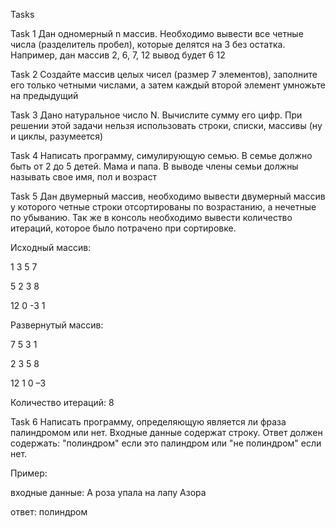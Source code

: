 Tasks

Task 1
Дан одномерный n массив. Необходимо вывести все четные числа (разделитель пробел), которые делятся на 3 без остатка. Например, дан массив 2, 6, 7, 12 вывод будет 6 12

Task 2
Создайте массив целых чисел (размер 7 элементов), заполните его только четными числами, а затем каждый второй элемент умножьте на предыдущий

Task 3
Дано натуральное число N. Вычислите сумму его цифр. При решении этой задачи нельзя использовать строки, списки, массивы (ну и циклы, разумеется)

Task 4
Написать программу, симулирующую семью. В семье должно быть от 2 до 5 детей. Мама и папа. В выводе члены семьи должны называть свое имя, пол и возраст

Task 5
Дан двумерный массив, необходимо вывести двумерный массив у которого четные строки отсортированы по возрастанию, а нечетные по убыванию. Так же в консоль необходимо вывести количество итераций, которое было потрачено при сортировке.

Исходный массив:

1 3 5 7

5 2 3 8

12 0 -3 1

Развернутый массив:

7 5 3 1

2 3 5 8

12 1 0 –3

Количество итераций: 8


Task 6
Написать программу, определяющую является ли фраза палиндромом или нет.
Входные данные содержат строку.
Ответ должен содержать: "полиндром" если это палиндром или "не полиндром" если нет.

Пример:

входные данные:
А роза упала на лапу Азора

ответ: полиндром
